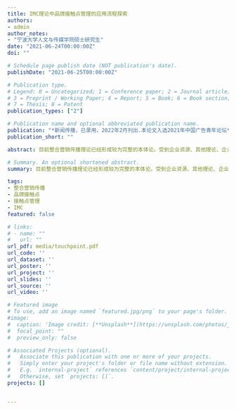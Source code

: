 ```yaml
---
title: IMC理论中品牌接触点管理的应用流程探索
authors:
- admin
author_notes:
- "宁波大学人文与传媒学院硕士研究生"
date: "2021-06-24T00:00:00Z"
doi: ""

# Schedule page publish date (NOT publication's date).
publishDate: "2021-06-25T00:00:00Z"

# Publication type.
# Legend: 0 = Uncategorized; 1 = Conference paper; 2 = Journal article;
# 3 = Preprint / Working Paper; 4 = Report; 5 = Book; 6 = Book section;
# 7 = Thesis; 8 = Patent
publication_types: ["2"]

# Publication name and optional abbreviated publication name.
publication: "*新闻传播，已录用，2022年2月刊出.本论文入选2021年中国广告青年论坛*"
publication_short: ""

abstract: 目前整合营销传播理论已经形成较为完整的本体论。受到企业资源、其他理论、企业家认同、业界知晓度和传统技术的限制，整合营销传播理论在实践中仍然存在应用困难。企业营销传播形式的割裂成为制约企业实践整合营销传播理论的障碍之一。顺应新媒体时代现实与虚拟融合的机遇，品牌接触点管理能够发挥整合的力量，帮助企业优化资源配置。企业在对品牌接触点管理时，可以采用“重新定义传播渠道”“梳理品牌接触点”“管理品牌接触点”和“构建品牌网络”的应用流程。

# Summary. An optional shortened abstract.
summary: 目前整合营销传播理论已经形成较为完整的本体论。受到企业资源、其他理论、企业家认同、业界知晓度和传统技术的限制，整合营销传播理论在实践中仍然存在应用困难。企业营销传播形式的割裂成为制约企业实践整合营销传播理论的障碍之一。顺应新媒体时代现实与虚拟融合的机遇，品牌接触点管理能够发挥整合的力量，帮助企业优化资源配置。企业在对品牌接触点管理时，可以采用“重新定义传播渠道”“梳理品牌接触点”“管理品牌接触点”和“构建品牌网络”的应用流程。

tags:
- 整合营销传播
- 品牌接触点
- 接触点管理
- IMC
featured: false

# links:
# - name: ""
#   url: ""
url_pdf: media/touchpoint.pdf
url_code: ''
url_dataset: ''
url_poster: ''
url_project: ''
url_slides: ''
url_source: ''
url_video: ''

# Featured image
# To use, add an image named `featured.jpg/png` to your page's folder. 
#image:
#  caption: 'Image credit: [**Unsplash**](https://unsplash.com/photos/jdD8gXaTZsc)'
#  focal_point: ""
#  preview_only: false

# Associated Projects (optional).
#   Associate this publication with one or more of your projects.
#   Simply enter your project's folder or file name without extension.
#   E.g. `internal-project` references `content/project/internal-project/index.md`.
#   Otherwise, set `projects: []`.
projects: []


---
```


